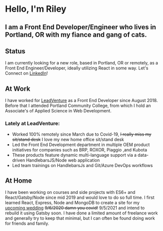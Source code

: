 # Hello, I'm Riley

## I am a Front End Developer/Engineer who lives in Portland, OR with my fiance and gang of cats.

## Status
 I am currently looking for a new role, based in Portland, OR or remotely, as a Front End Engineer/Developer, ideally utilizing React in some way. Let's Connect on [LinkedIn](https://www.linkedin.com/in/riley-cravens/)!

 ## At Work
 I have worked for [LeadVenture](https://www.leadventure.com/) as a Front End Developer since August 2018. Before that I attended Portland Community College, from which I hold an Associate's of Applied Science in Web Development.
 ### Lately at LeadVenture:
 + Worked 100% remotely since March due to Covid-19, ~~I really miss my sit/stand desk~~ I love my new home office sit/stand desk
 + Led the Front End Development department in multiple OEM product initiatives for companies such as BRP, ROXOR, Piaggio ,and Kubota
 + These products feature dynamic multi-language support via a data-driven HandlebarsJS/Node web application
 + Led team trainings on HandlebarsJs and Git/Azure DevOps workflows

 ## At Home
 I have been working on courses and side projects with ES6+ and React/Gatsby/Node since mid 2019 and would love to do so full time. I first learned React, Express, Node and MongoDB  to create a site for my [upcoming wedding](https://www.rileyandjessica.com/) ~~9/6/2020 damn you covid!~~ 9/5/2021 and intend to rebuild it using Gatsby soon. I have done a limited amount of freelance work and generally try to keep that minimal, but I can often be found doing work for friends and family.


